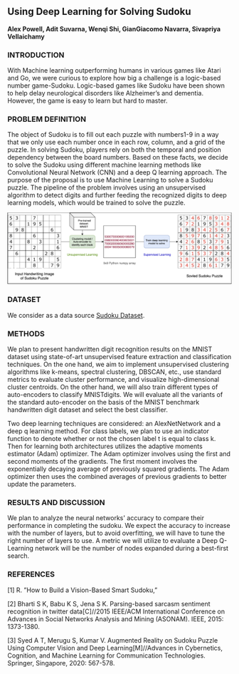 ## Using Deep Learning for Solving Sudoku

**Alex Powell, Adit Suvarna, Wenqi Shi, GianGiacomo Navarra, Sivapriya Vellaichamy**

### INTRODUCTION

With Machine learning outperforming humans in various games like Atari and Go, we were curious to explore how big a challenge is a logic-based number game-Sudoku. Logic-based games like Sudoku have been shown to help delay neurological disorders like Alzheimer’s and dementia. However, the game is easy to learn but hard to master.

### PROBLEM DEFINITION

The object of Sudoku is to fill out each puzzle with numbers1-9 in a way that we only use each number once in each row, column, and a grid of the puzzle. In solving Sudoku, players rely on both the temporal and position dependency between the board numbers. Based on these facts, we decide to solve the Sudoku using different machine learning methods like Convolutional Neural Network (CNN) and a deep Q learning approach. The purpose of the proposal is to use Machine Learning to solve a Sudoku puzzle. The pipeline of the problem involves using an unsupervised algorithm to detect digits and further feeding the recognized digits to deep learning models, which would be trained to solve the puzzle.

![Flowchart of proposed method.](figure.PNG)

### DATASET
We consider as a data source [Sudoku Dataset](https://www.kaggle.com/bryanpark/sudoku).

### METHODS

We plan to present handwritten digit recognition results on the MNIST dataset using state-of-art unsupervised feature extraction and classification techniques.  On the one hand, we aim to implement unsupervised clustering algorithms like k-means, spectral clustering, DBSCAN, etc., use standard metrics to evaluate cluster performance,  and visualize high-dimensional cluster centroids.  On the other hand,  we will also train different types of auto-encoders to classify MNISTdigits. We will evaluate all the variants of the standard auto-encoder on the basis of the MNIST benchmark handwritten digit dataset and select the best classifier. 

Two deep learning techniques are considered: an AlexNetNetwork and a deep q learning method. For class labels, we plan to use an indicator function to denote whether or not the chosen label t is equal to class k. Then for learning both architectures utilizes the adaptive moments estimator  (Adam)  optimizer.  The  Adam optimizer involves using the first and second moments of the gradients.  The first moment involves the exponentially decaying average of previously squared gradients. The Adam optimizer then uses the combined averages of previous gradients to better update the parameters.

### RESULTS AND DISCUSSION

We plan to analyze the neural networks' accuracy to compare their performance in completing the sudoku. We expect the accuracy to increase with the number of layers, but to avoid overfitting, we will have to tune the right number of layers to use. A metric we will utilize to evaluate a Deep Q-Learning network will be the number of nodes expanded during a best-first search.

### REFERENCES
[1] R. ”How to Build a Vision-Based Smart Sudoku,”

[2] Bharti S K, Babu K S, Jena S K. Parsing-based sarcasm sentiment recognition in twitter data[C]//2015 IEEE/ACM International Conference on Advances in Social Networks Analysis and Mining (ASONAM). IEEE, 2015: 1373-1380.

[3] Syed A T, Merugu S, Kumar V. Augmented Reality on Sudoku Puzzle Using Computer Vision and Deep Learning[M]//Advances in Cybernetics, Cognition, and Machine Learning for Communication Technologies. Springer, Singapore, 2020: 567-578.

